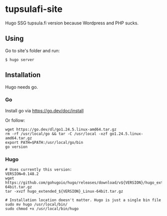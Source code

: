# tupsulafi-site

Hugo SSG tupsula.fi version because Wordpress and PHP sucks. 


## Using
Go to site's folder and run:
```
$ hugo server
```


## Installation

Hugo needs go. 

### Go
Install go via https://go.dev/doc/install

Or follow:
```
wget https://go.dev/dl/go1.24.5.linux-amd64.tar.gz
rm -rf /usr/local/go && tar -C /usr/local -xzf go1.24.5.linux-amd64.tar.gz
export PATH=$PATH:/usr/local/go/bin
go version
```

### Hugo

```
# Uses currently this version:
VERSION=0.148.2
wget https://github.com/gohugoio/hugo/releases/download/v${VERSION}/hugo_extended_${VERSION}_Linux-64bit.tar.gz
tar -xvzf hugo_extended_${VERSION}_Linux-64bit.tar.gz

# Installation location doesn't matter. Hugo is just a single bin file
sudo mv hugo /usr/local/bin/
sudo chmod +x /usr/local/bin/hugo
```
